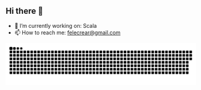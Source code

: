 ## Hi there 👋

- 🔭 I’m currently working on: Scala
- 📫 How to reach me: felecrear@gmail.com

![](https://github.com/felec/felec/blob/main/images/github-contribution-grid-snake.svg)
